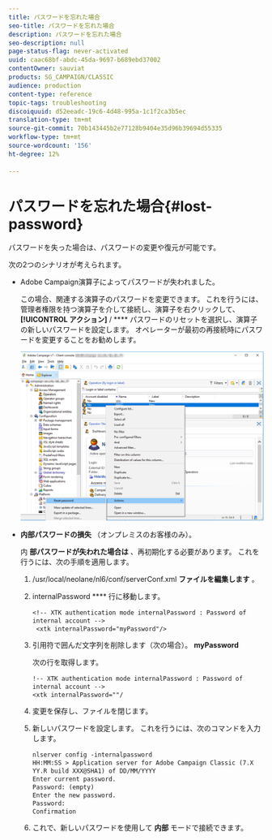 ```yaml
---
title: パスワードを忘れた場合
seo-title: パスワードを忘れた場合
description: パスワードを忘れた場合
seo-description: null
page-status-flag: never-activated
uuid: caac68bf-abdc-45da-9697-b689ebd37002
contentOwner: sauviat
products: SG_CAMPAIGN/CLASSIC
audience: production
content-type: reference
topic-tags: troubleshooting
discoiquuid: d52eeadc-19c6-4d48-995a-1c1f2ca3b5ec
translation-type: tm+mt
source-git-commit: 70b143445b2e77128b9404e35d96b39694d55335
workflow-type: tm+mt
source-wordcount: '156'
ht-degree: 12%

---
```



# パスワードを忘れた場合{#lost-password}

パスワードを失った場合は、パスワードの変更や復元が可能です。

次の2つのシナリオが考えられます。

* Adobe Campaign演算子によってパスワードが失われました。

   この場合、関連する演算子のパスワードを変更できます。 これを行うには、管理者権限を持つ演算子を介して接続し、演算子を右クリックして、 **[!UICONTROL アクション]** / **** パスワードのリセットを選択し、演算子の新しいパスワードを設定します。 オペレーターが最初の再接続時にパスワードを変更することをお勧めします。

   ![](assets/operator-passwd.png)

* **内部パスワードの損失** （オンプレミスのお客様のみ）。

   内 **部パスワードが失われた場合は** 、再初期化する必要があります。 これを行うには、次の手順を適用します。

   1. /usr/local/neolane/nl6/conf/serverConf.xml **ファイルを編集します** 。
   1. internalPassword **** 行に移動します。

      ```
      <!-- XTK authentication mode internalPassword : Password of internal account -->
       <xtk internalPassword="myPassword"/>
      ```

   1. 引用符で囲んだ文字列を削除します（次の場合）。 **myPassword**

      次の行を取得します。

      ```
      !-- XTK authentication mode internalPassword : Password of internal account -->
      <xtk internalPassword=""/
      ```

   1. 変更を保存し、ファイルを閉じます。
   1. 新しいパスワードを設定します。 これを行うには、次のコマンドを入力します。

      ```
      nlserver config -internalpassword
      HH:MM:SS > Application server for Adobe Campaign Classic (7.X YY.R build XXX@SHA1) of DD/MM/YYYY
      Enter current password.
      Password: (empty)
      Enter the new password.
      Password: 
      Confirmation 
      ```

   1. これで、新しいパスワードを使用して **内部** モードで接続できます。

